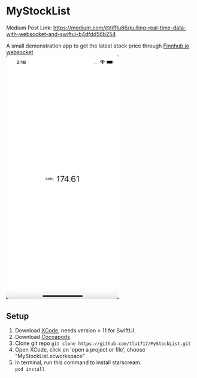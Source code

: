# MyStockList
Medium Post Link: https://medium.com/@tifflu86/pulling-real-time-data-with-websocket-and-swiftui-b4dfdd56b254 

A small demonstration app to get the latest stock price through [Finnhub.io websocket](https://finnhub.io/)
<br>
<img src="https://github.com/tlu1717/MyStockList/blob/main/MainStockScreen.png" width="300">

## Setup
1. Download [XCode](https://developer.apple.com/xcode/), needs version > 11 for SwiftUI. 
2. Download [Cocoapods](https://guides.cocoapods.org/using/getting-started.html)
3. Clone git repo
    ```git clone https://github.com/tlu1717/MyStockList.git```
4. Open XCode, click on 'open a project or file', choose "MyStockList.xcworkspace" 
5. In terminal, run this command to install starscream.  
```pod install``` 
